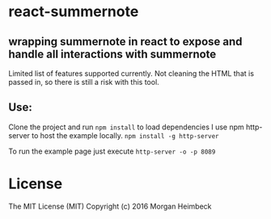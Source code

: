 # react-summernote

## wrapping summernote in react to expose and handle all interactions with summernote

Limited list of features supported currently.
Not cleaning the HTML that is passed in, so there is still a risk with this tool.

## Use:

Clone the project and run ```npm install``` to load dependencies
I use npm http-server to host the example locally. ```npm install -g http-server```

To run the example page just execute ```http-server -o -p 8089```

# License
The MIT License (MIT) Copyright (c) 2016 Morgan Heimbeck
